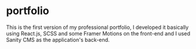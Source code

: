 # portfolio
This is the first version of my professional portfolio, I developed it basically using React.js, SCSS and some Framer Motions on the front-end and I used Sanity CMS as the application's back-end.
